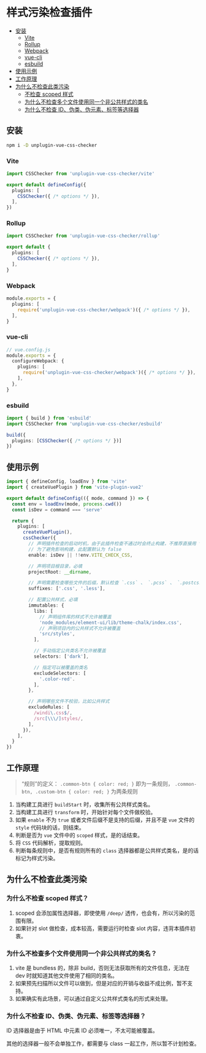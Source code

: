 <!-- omit in toc -->
# 样式污染检查插件

- [安装](#安装)
  - [Vite](#vite)
  - [Rollup](#rollup)
  - [Webpack](#webpack)
  - [vue-cli](#vue-cli)
  - [esbuild](#esbuild)
- [使用示例](#使用示例)
- [工作原理](#工作原理)
- [为什么不检查此类污染](#为什么不检查此类污染)
  - [不检查 scoped 样式](#不检查-scoped-样式)
  - [为什么不检查多个文件使用同一个非公共样式的类名](#为什么不检查多个文件使用同一个非公共样式的类名)
  - [为什么不检查 ID、伪类、伪元素、标签等选择器](#为什么不检查-id伪类伪元素标签等选择器)

## 安装

```bash
npm i -D unplugin-vue-css-checker
```

### Vite

```ts
import CSSChecker from 'unplugin-vue-css-checker/vite'

export default defineConfig({
  plugins: [
    CSSChecker({ /* options */ }),
  ],
})
```

### Rollup

```ts
import CSSChecker from 'unplugin-vue-css-checker/rollup'

export default {
  plugins: [
    CSSChecker({ /* options */ }),
  ],
}
```

### Webpack

```ts
module.exports = {
  plugins: [
    require('unplugin-vue-css-checker/webpack')({ /* options */ }),
  ],
}
```

### vue-cli

```ts
// vue.config.js
module.exports = {
  configureWebpack: {
    plugins: [
      require('unplugin-vue-css-checker/webpack')({ /* options */ }),
    ],
  },
}
```

### esbuild

```ts
import { build } from 'esbuild'
import CSSChecker from 'unplugin-vue-css-checker/esbuild'

build({
  plugins: [CSSChecker({ /* options */ })]
})
```

## 使用示例

```typescript
import { defineConfig, loadEnv } from 'vite'
import { createVuePlugin } from 'vite-plugin-vue2'

export default defineConfig(({ mode, command }) => {
  const env = loadEnv(mode, process.cwd())
  const isDev = command === 'serve'

  return {
    plugins: [
      createVuePlugin(),
      cssChecker({
        // 声明插件检查的启动时机，由于此插件检查不通过时会终止构建，不推荐直接用 true
        // 为了避免影响构建，此配置默认为 false
        enable: isDev || !!env.VITE_CHECK_CSS,

        // 声明项目根目录，必填
        projectRoot: __dirname,

        // 声明需要检查哪些文件的后缀，默认检查 `.css` 、 `.pcss` 、 `.postcss` 、 `.less` 、 `.scss` 、 `.sass`
        suffixes: ['.css', '.less'],

        // 配置公共样式，必填
        immutables: {
          libs: [
            // 声明组件库的样式不允许被覆盖
            'node_modules/element-ui/lib/theme-chalk/index.css',
            // 声明项目内的公共样式不允许被覆盖
            'src/styles',
          ],

          // 手动指定公共类名不允许被覆盖
          selectors: ['dark'],

          // 指定可以被覆盖的类名
          excludeSelectors: [
            '.color-red'.
          ],
        },

        // 声明哪些文件不校验，比如公共样式
        excludeRules: [
          /windi\.css$/,
          /src[\\\/]styles/,
        ],
      }),
    ],
  }
})
```

## 工作原理

> “规则”的定义： `.common-btn { color: red; }` 即为一条规则， `.common-btn, .custom-btn { color: red; }` 为两条规则

1. 当构建工具进行 `buildStart` 时，收集所有公共样式类名。
2. 当构建工具进行 `transform` 时，开始针对每个文件做校验。
3. 如果 `enable` 不为 `true` 或者文件后缀不是支持的后缀，并且不是 `vue` 文件的 `style` 代码块的话，则结束。
4. 判断是否为 `vue` 文件中的 `scoped` 样式，是的话结束。
5. 将 `CSS` 代码解析，提取规则。
6. 判断每条规则中，是否有规则所有的 `class` 选择器都是公共样式类名，是的话标记为样式污染。

## 为什么不检查此类污染

### 为什么不检查 scoped 样式？

1. scoped 会添加属性选择器，即使使用 `/deep/` 透传，也会有，所以污染的范围有限。
2. 如果针对 slot 做检查，成本较高，需要运行时检查 slot 内容，违背本插件初衷。

### 为什么不检查多个文件使用同一个非公共样式的类名？

1. vite 是 bundless 的，除非 build，否则无法获取所有的文件信息，无法在 dev 时就知道其他文件使用了相同的类名。
2. 如果预先扫描所以文件可以做到，但是对应的开销与收益不成比例，暂不支持。
3. 如果确实有此场景，可以通过自定义公共样式类名的形式来处理。

### 为什么不检查 ID、伪类、伪元素、标签等选择器？

ID 选择器是由于 HTML 中元素 ID 必须唯一，不太可能被覆盖。

其他的选择器一般不会单独工作，都需要与 class 一起工作，所以暂不计划检查。
